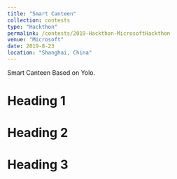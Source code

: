 ```yaml
---
title: "Smart Canteen"
collection: contests
type: "Hackthon"
permalink: /contests/2019-Hackthon-MicrosoftHackthon
venue: "Microsoft"
date: 2019-8-23
location: "Shanghai, China"
---
```


Smart Canteen
Based on Yolo.

Heading 1
======

Heading 2
======

Heading 3
======
